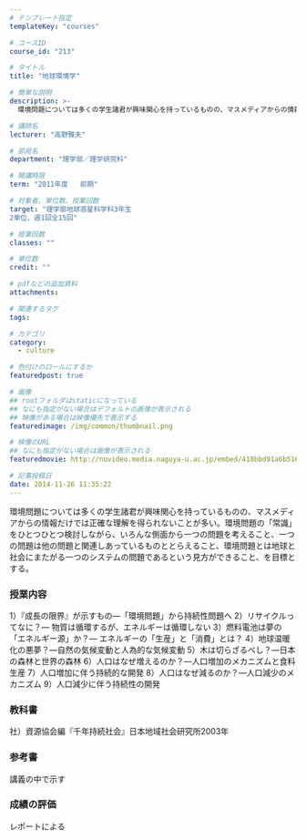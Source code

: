 ```yaml
---
# テンプレート指定
templateKey: "courses"

# コースID
course_id: "213"

# タイトル
title: "地球環境学"

# 簡単な説明
description: >-
  環境問題については多くの学生諸君が興味関心を持っているものの、マスメディアからの情報だけでは正確な理解を得られないことが多い。環境問題の「常識」をひとつひとつ検討しながら、いろんな側面から一つの問題を...

# 講師名
lecturer: "高野雅夫"

# 部局名
department: "理学部／理学研究科"

# 開講時限
term: "2011年度	前期"

# 対象者、単位数、授業回数
target: "理学部地球惑星科学科3年生
2単位、週1回全15回"

# 授業回数
classes: ""

# 単位数
credit: ""

# pdfなどの追加資料
attachments: 

# 関連するタグ
tags:

# カテゴリ
category:
  - culture

# 色付けのロールにするか
featuredpost: true

# 画像
## rootフォルダはstaticになっている
## なにも指定がない場合はデフォルトの画像が表示される
## 映像がある場合は映像優先で表示する
featuredimage: /img/common/thumbnail.png

# 映像のURL
## なにも指定がない場合は画像が表示される
featuredmovie: http://nuvideo.media.nagoya-u.ac.jp/embed/418bbd91a6b5164ad5af1b893445d399ecd82325

# 記事投稿日
date: 2014-11-26 11:35:22
---
```


環境問題については多くの学生諸君が興味関心を持っているものの、マスメディアからの情報だけでは正確な理解を得られないことが多い。環境問題の「常識」をひとつひとつ検討しながら、いろんな側面から一つの問題を考えること、一つの問題は他の問題と関連しあっているものととらえること、環境問題とは地球と社会にまたがる一つのシステムの問題であるという見方ができること、を目標とする。





### 授業内容

1）『成長の限界』が示すもの—「環境問題」から持続性問題へ
2）リサイクルってなに？— 物質は循環するが、エネルギーは循環しない
3）燃料電池は夢の「エネルギー源」か？— エネルギーの「生産」と「消費」とは？
4）地球温暖化の悪夢？—自然の気候変動と人為的な気候変動
5）木は切らざるべし？—日本の森林と世界の森林
6）人口はなぜ増えるのか？—人口増加のメカニズムと食料生産
7）人口増加に伴う持続的な開発
8）人口はなぜ減るのか？—人口減少のメカニズム
9）人口減少に伴う持続性の開発


### 教科書

社）資源協会編『千年持続社会』日本地域社会研究所2003年

### 参考書

講義の中で示す







### 成績の評価

レポートによる

